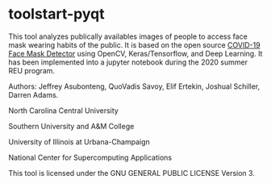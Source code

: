 # toolstart-pyqt

This tool analyzes publically availables images of people to access face mask wearing habits of the public. 
It is based on the open source [COVID-19 Face Mask Detector](https://www.pyimagesearch.com/2020/05/04/covid-19-face-mask-detector-with-opencv-keras-tensorflow-and-deep-learning/) using OpenCV, Keras/Tensorflow, and Deep Learning. It has been implemented into a jupyter notebook during the 2020 summer REU program.

Authors: Jeffrey Asubonteng, QuoVadis Savoy, Elif Ertekin, Joshual Schiller, Darren Adams.

North Carolina Central University 

Southern University and A&M College 

University of Illinois at Urbana-Champaign 

National Center for Supercomputing Applications 

This tool is licensed under the GNU GENERAL PUBLIC LICENSE Version 3.
